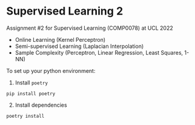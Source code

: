 # Supervised Learning 2

Assignment #2 for Supervised Learning (COMP0078) at UCL 2022

- Online Learning (Kernel Perceptron)
- Semi-supervised Learning (Laplacian Interpolation)
- Sample Complexity (Perceptron, Linear Regression, Least Squares, 1-NN)

To set up your python environment:

1. Install `poetry`

```shell
pip install poetry
```

2. Install dependencies

```shell
poetry install
```
